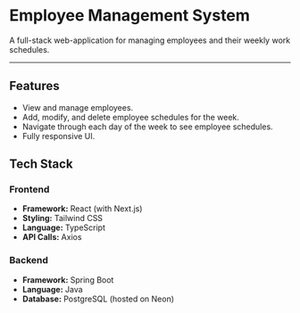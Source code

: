 # Employee Management System

A full-stack web-application for managing employees and their weekly work schedules.

---

## Features
- View and manage employees.
- Add, modify, and delete employee schedules for the week.
- Navigate through each day of the week to see employee schedules.
- Fully responsive UI.

## Tech Stack

### Frontend
- **Framework:** React (with Next.js)
- **Styling:** Tailwind CSS
- **Language:** TypeScript
- **API Calls:** Axios

### Backend
- **Framework:** Spring Boot
- **Language:** Java
- **Database:** PostgreSQL (hosted on Neon)